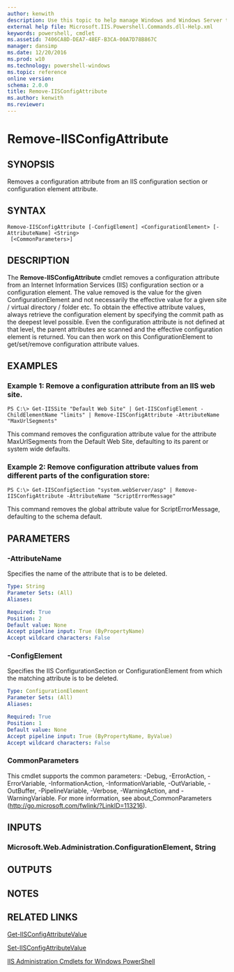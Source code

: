 ```yaml
---
author: kenwith
description: Use this topic to help manage Windows and Windows Server technologies with Windows PowerShell.
external help file: Microsoft.IIS.Powershell.Commands.dll-Help.xml
keywords: powershell, cmdlet
ms.assetid: 7406CA8D-DEA7-48EF-B3CA-00A7D78B867C
manager: dansimp
ms.date: 12/20/2016
ms.prod: w10
ms.technology: powershell-windows
ms.topic: reference
online version: 
schema: 2.0.0
title: Remove-IISConfigAttribute
ms.author: kenwith
ms.reviewer:
---
```


# Remove-IISConfigAttribute

## SYNOPSIS
Removes a configuration attribute from an IIS configuration section or configuration element attribute.

## SYNTAX

```
Remove-IISConfigAttribute [-ConfigElement] <ConfigurationElement> [-AttributeName] <String>
 [<CommonParameters>]
```

## DESCRIPTION
The **Remove-IISConfigAttribute** cmdlet removes a configuration attribute from an Internet Information Services (IIS) configuration section or a configuration element.
The value removed is the value for the given ConfigurationElement and not necessarily the effective value for a given site / virtual directory / folder etc.
To obtain the effective attribute values, always retrieve the configuration element by specifying the commit path as the deepest level possible.
Even the configuration attribute is not defined at that level, the parent attributes are scanned and the effective configuration element is returned.
You can then work on this ConfigurationElement to get/set/remove configuration attribute values.

## EXAMPLES

### Example 1: Remove a configuration attribute from an IIS web site.
```
PS C:\> Get-IISSite "Default Web Site" | Get-IISConfigElement -ChildElementName "limits" | Remove-IISConfigAttribute -AttributeName "MaxUrlSegments"
```

This command removes the configuration attribute value for the attribute MaxUrlSegments from the Default Web Site, defaulting to its parent or system wide defaults.

### Example 2: Remove configuration attribute values from different parts of the configuration store:
```
PS C:\> Get-IISConfigSection "system.webServer/asp" | Remove-IISConfigAttribute -AttributeName "ScriptErrorMessage"
```

This command removes the global attribute value for ScriptErrorMessage, defaulting to the schema default.

## PARAMETERS

### -AttributeName
Specifies the name of the attribute that is to be deleted.

```yaml
Type: String
Parameter Sets: (All)
Aliases: 

Required: True
Position: 2
Default value: None
Accept pipeline input: True (ByPropertyName)
Accept wildcard characters: False
```

### -ConfigElement
Specifies the IIS ConfigurationSection or ConfigurationElement from which the matching attribute is to be deleted.

```yaml
Type: ConfigurationElement
Parameter Sets: (All)
Aliases: 

Required: True
Position: 1
Default value: None
Accept pipeline input: True (ByPropertyName, ByValue)
Accept wildcard characters: False
```

### CommonParameters
This cmdlet supports the common parameters: -Debug, -ErrorAction, -ErrorVariable, -InformationAction, -InformationVariable, -OutVariable, -OutBuffer, -PipelineVariable, -Verbose, -WarningAction, and -WarningVariable. For more information, see about_CommonParameters (http://go.microsoft.com/fwlink/?LinkID=113216).

## INPUTS

### Microsoft.Web.Administration.ConfigurationElement, String

## OUTPUTS

## NOTES

## RELATED LINKS

[Get-IISConfigAttributeValue](./Get-IISConfigAttributeValue.md)

[Set-IISConfigAttributeValue](./Set-IISConfigAttributeValue.md)

[IIS Administration Cmdlets for Windows PowerShell](./iisadministration.md)
